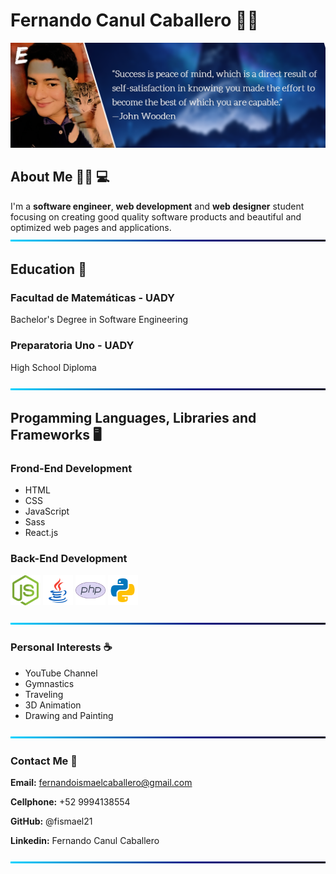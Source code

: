 # Fernando Canul Caballero 🙋‍♂️
![BackGround](https://github.com/fismael21/fismael21/blob/main/img/Cover-Quote-2.png)

## About Me 🙆‍♂️ 💻
I'm a **software engineer**, **web development** and **web designer** student focusing on creating good quality software products and beautiful and optimized web pages and applications.
![BackGround](https://github.com/fismael21/fismael21/blob/main/img/Line.png)

## Education 🏫 
### Facultad de Matemáticas - UADY
Bachelor's Degree in Software Engineering
### Preparatoria Uno - UADY
High School Diploma

![BackGround](https://github.com/fismael21/fismael21/blob/main/img/Line.png)

## Progamming Languages, Libraries and Frameworks 🖥️
### Frond-End Development
- HTML
- CSS
- JavaScript
- Sass
- React.js
### Back-End Development
<img src="https://github.com/fismael21/fismael21/blob/main/img/node.js.png" alt="node.js" width="48" height="48"/> <img src="https://github.com/fismael21/fismael21/blob/main/img/java.svg" alt="java" width="48" height="48"/> <img src="https://github.com/fismael21/fismael21/blob/main/img/php.svg" alt="php" width="48" height="48"/>  <img src="https://github.com/fismael21/fismael21/blob/main/img/python.svg" alt="python" width="48" height="48"/> 

![BackGround](https://github.com/fismael21/fismael21/blob/main/img/Line.png)

### Personal Interests ☕
- YouTube Channel
- Gymnastics
- Traveling
- 3D Animation
- Drawing and Painting

![BackGround](https://github.com/fismael21/fismael21/blob/main/img/Line.png)

### Contact Me 📧
**Email:** fernandoismaelcaballero@gmail.com

**Cellphone:** +52 9994138554

**GitHub:** @fismael21

**Linkedin:** Fernando Canul Caballero

![BackGround](https://github.com/fismael21/fismael21/blob/main/img/Line.png)

<!--
**fismael21/fismael21** is a ✨ _special_ ✨ repository because its `README.md` (this file) appears on your GitHub profile.

Here are some ideas to get you started:

- 🔭 I’m currently working on ...
- 🌱 I’m currently learning ...
- 👯 I’m looking to collaborate on ...
- 🤔 I’m looking for help with ...
- 💬 Ask me about ...
- 📫 How to reach me: ...
- 😄 Pronouns: ...
- ⚡ Fun fact: ...
-->
